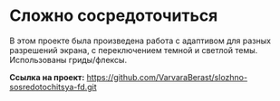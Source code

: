 # Сложно сосредоточиться

В этом проекте была произведена работа с адаптивом для разных разрешений экрана, с переключением темной и светлой темы. Использованы гриды/флексы.

**Ссылка на проект:** https://github.com/VarvaraBerast/slozhno-sosredotochitsya-fd.git 
